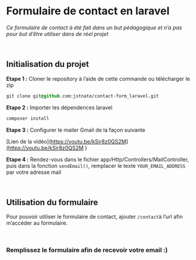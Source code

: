 # Formulaire de contact en laravel

*Ce formulaire de contact à été fait dans un but pédagogique et n’a pas pour but d’être utiliser dans de réel projet*

<br/>

## Initialisation du projet

**Etape 1 :** Cloner le repository à l’aide de cette commande ou télécharger le zip

```css
git clone git@github.com:jstnate/contact-form_laravel.git
```

**Etape 2 :** Importer les dépendences laravel
```C
composer install
```

**Etape 3 :** Configurer le mailer Gmail de la façon suivante

[Lien de la vidéo](https://youtu.be/kSir8z0QS2M](https://youtu.be/kSir8z0QS2M )

**Etape 4 :** Rendez-vous dans le fichier app/Http/Controllers/MailController, puis dans la fonction `sendEmail()`, remplacer le texte `YOUR_EMAIL_ADDRESS` par votre adresse mail

<br/>

## Utilisation du formulaire

Pour pouvoir utiliser le formulaire de contact, ajouter `/contact`à l’url afin m’accéder au formulaire.

<br/>

### Remplissez le formulaire afin de recevoir votre email :)
